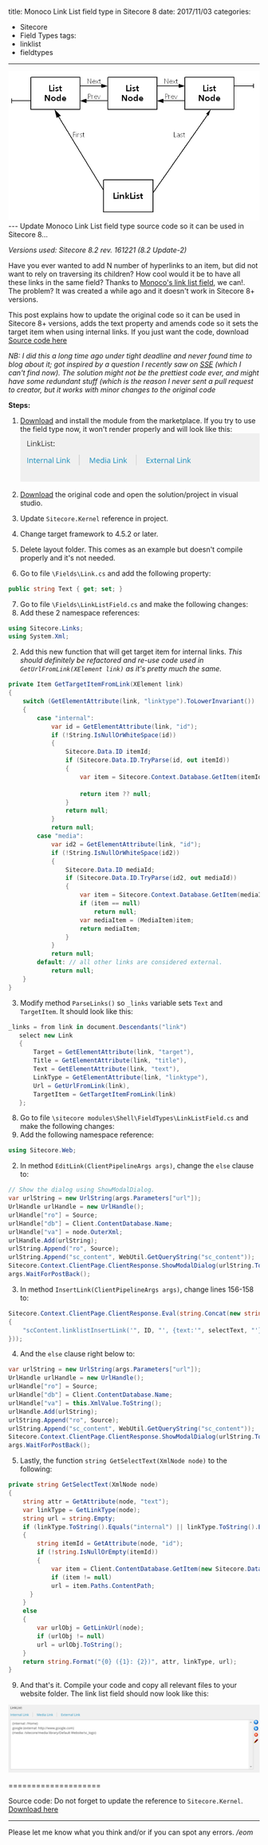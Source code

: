 title: Monoco Link List field type in Sitecore 8
date: 2017/11/03
categories:
- Sitecore
- Field Types
tags:
- linklist
- fieldtypes

---
<img class="hero-img" src="/images/linklist.png" alt="Link list">
---
Update Monoco Link List field type source code so it can be used in Sitecore 8...
<!-- more -->

*Versions used: Sitecore 8.2 rev. 161221 (8.2 Update-2)*

Have you ever wanted to add N number of hyperlinks to an item, but did not want to rely on traversing its children? How cool would it be to have all these links in the same field? Thanks to [Monoco's link list field](http://code.monoco.se/2012/12/a-shiny-new-field-type-linklist), we can!. The problem? It was created a while ago and it doesn't work in Sitecore 8+ versions.

This post explains how to update the original code so it can be used in Sitecore 8+ versions, adds the text property and amends code so it sets the target item when using internal links. If you just want the code, download [Source code here](#source-code)

*NB: I did this a long time ago under tight deadline and never found time to blog about it; got inspired by a question I recently saw on [SSE](http://sitecore.stackexchange.com) (which I can't find now). The solution might not be the prettiest code ever, and might have some redundant stuff (which is the reason I never sent a pull request to creator, but it works with minor changes to the original code*

**Steps:**
1. [Download](https://marketplace.sitecore.net/en/Modules/Link_List_Field_Type.aspx) and install the module from the marketplace.
    If you try to use the field type now, it won't render properly and will look like this:
    <img class="" src="/images/broken-link-list.png" alt="Broken Monoco Link List">

2. [Download](https://github.com/monoco/Monoco.CMS.FieldTypes) the original code and open the solution/project in visual studio.

3. Update `Sitecore.Kernel` reference in project.

4. Change target framework to 4.5.2 or later.

5. Delete layout folder. This comes as an example but doesn't compile properly and it's not needed.

6. Go to file `\Fields\Link.cs` and add the following property:
``` csharp
public string Text { get; set; }
```

7. Go to file `\Fields\LinkListField.cs` and make the following changes:
  1. Add these 2 namespace references:
  ``` csharp
  using Sitecore.Links;
  using System.Xml;
  ```
  2. Add this new function that will get target item for internal links. *This should definitely be refactored and re-use code used in `GetUrlFromLink(XElement link)` as it's pretty much the same.*
  ``` csharp
  private Item GetTargetItemFromLink(XElement link)
  {
      switch (GetElementAttribute(link, "linktype").ToLowerInvariant())
      {
          case "internal":
              var id = GetElementAttribute(link, "id");
              if (!String.IsNullOrWhiteSpace(id))
              {
                  Sitecore.Data.ID itemId;
                  if (Sitecore.Data.ID.TryParse(id, out itemId))
                  {
                      var item = Sitecore.Context.Database.GetItem(itemId);

                      return item ?? null;
                  }
                  return null;
              }
              return null;
          case "media":
              var id2 = GetElementAttribute(link, "id");
              if (!String.IsNullOrWhiteSpace(id2))
              {
                  Sitecore.Data.ID mediaId;
                  if (Sitecore.Data.ID.TryParse(id2, out mediaId))
                  {
                      var item = Sitecore.Context.Database.GetItem(mediaId);
                      if (item == null)
                          return null;
                      var mediaItem = (MediaItem)item;
                      return mediaItem;
                  }
              }
              return null;
          default: // all other links are considered external.
              return null;
      }
  }
  ```
  3. Modify method `ParseLinks()` so `_links` variable sets `Text` and `TargetItem`. It should look like this:
  ``` csharp
  _links = from link in document.Descendants("link")
     select new Link
     {
         Target = GetElementAttribute(link, "target"),
         Title = GetElementAttribute(link, "title"),
         Text = GetElementAttribute(link, "text"),
         LinkType = GetElementAttribute(link, "linktype"),
         Url = GetUrlFromLink(link),
         TargetItem = GetTargetItemFromLink(link)
     };
  ```

8. Go to file `\sitecore modules\Shell\FieldTypes\LinkListField.cs` and make the following changes:
  1. Add the following namespace reference:
  ``` csharp
  using Sitecore.Web;
  ```
  2. In method `EditLink(ClientPipelineArgs args)`, change the `else` clause to:
  ``` csharp
  // Show the dialog using ShowModalDialog.
  var urlString = new UrlString(args.Parameters["url"]);
  UrlHandle urlHandle = new UrlHandle();
  urlHandle["ro"] = Source;
  urlHandle["db"] = Client.ContentDatabase.Name;
  urlHandle["va"] = node.OuterXml;
  urlHandle.Add(urlString);
  urlString.Append("ro", Source);
  urlString.Append("sc_content", WebUtil.GetQueryString("sc_content"));
  Sitecore.Context.ClientPage.ClientResponse.ShowModalDialog(urlString.ToString(), true);
  args.WaitForPostBack();
  ```
  3. In method `InsertLink(ClientPipelineArgs args)`, change lines 156-158 to:
  ``` csharp
  Sitecore.Context.ClientPage.ClientResponse.Eval(string.Concat(new string[]
  {
      "scContent.linklistInsertLink('", ID, "', {text:'", selectText, "'})"
  }));
  ```
  4. And the `else` clause right below to:
  ``` csharp
  var urlString = new UrlString(args.Parameters["url"]);
  UrlHandle urlHandle = new UrlHandle();
  urlHandle["ro"] = Source;
  urlHandle["db"] = Client.ContentDatabase.Name;
  urlHandle["va"] = this.XmlValue.ToString();
  urlHandle.Add(urlString);
  urlString.Append("ro", Source);
  urlString.Append("sc_content", WebUtil.GetQueryString("sc_content"));
  Sitecore.Context.ClientPage.ClientResponse.ShowModalDialog(urlString.ToString(), true);
  args.WaitForPostBack();
  ```
  5. Lastly, the function `string GetSelectText(XmlNode node)` to the following:
  ``` csharp
  private string GetSelectText(XmlNode node)
  {
      string attr = GetAttribute(node, "text");
      var linkType = GetLinkType(node);
      string url = string.Empty;
      if (linkType.ToString().Equals("internal") || linkType.ToString().Equals("media"))
      {
          string itemId = GetAttribute(node, "id");
          if (!string.IsNullOrEmpty(itemId))
          {
              var item = Client.ContentDatabase.GetItem(new Sitecore.Data.ID(itemId));
              if (item != null)
              url = item.Paths.ContentPath;
        }
      }
      else
      {
          var urlObj = GetLinkUrl(node);
          if (urlObj != null)
          url = urlObj.ToString();
      }
      return string.Format("{0} ({1}: {2})", attr, linkType, url);
}
```
9. And that's it. Compile your code and copy all relevant files to your website folder. The link list field should now look like this:
<img class="hero-img" src="/images/working-link-list.png" alt="Broken Monoco Link List">

====================

<a name="source-code">Source code:</a> Do not forget to update the reference to `Sitecore.Kernel`. [Download here](https://github.com/josedbaez/josedbaez.github.io/raw/source/source/files/Monoco.CMS.FieldTypes.zip)


---

Please let me know what you think and/or if you can spot any errors.
*/eom*
